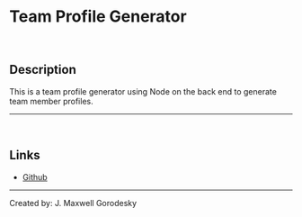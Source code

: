 # Team Profile Generator

<br>

## Description

This is a team profile generator using Node on the back end to generate team member profiles. 

---

<br>

## Links

* [Github](https://github.com/jmg5369/team-profile-generator)

---
Created by: J. Maxwell Gorodesky